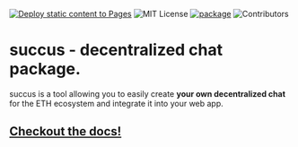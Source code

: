 [![Deploy static content to Pages](https://github.com/noctisatrae/succus/actions/workflows/pages.yml/badge.svg)](https://github.com/noctisatrae/succus/actions/workflows/pages.yml)
![MIT License](https://img.shields.io/github/license/noctisatrae/succus)
[![package](https://img.shields.io/npm/v/succus)](https://npmjs.com/package/succus)
![Contributors](https://img.shields.io/github/contributors/noctisatrae/succus)
# succus - decentralized chat package.
succus is a tool allowing you to easily create **your own decentralized chat** for the ETH ecosystem and integrate it into your web app.

## [Checkout the docs!](https://noctisatrae.github.io/succus/global.html)
